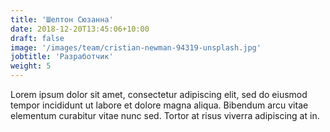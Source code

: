 ```yaml
---
title: 'Шелтон Сюзанна'
date: 2018-12-20T13:45:06+10:00
draft: false
image: '/images/team/cristian-newman-94319-unsplash.jpg'
jobtitle: 'Разработчик'
weight: 5
---
```


Lorem ipsum dolor sit amet, consectetur adipiscing elit, sed do eiusmod tempor incididunt ut labore et dolore magna aliqua. Bibendum arcu vitae elementum curabitur vitae nunc sed. Tortor at risus viverra adipiscing at in.
